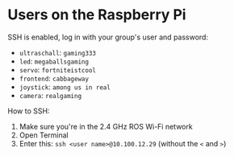 # Users on the Raspberry Pi
SSH is enabled, log in with your group's user and password:

 - `ultraschall`: `gaming333`
 - `led`: `megaballsgaming`
 - `servo`: `fortniteistcool`
 - `frontend`: `cabbageway`
 - `joystick`: `among us in real`
 - `camera`: `realgaming`

How to SSH:

1. Make sure you're in the 2.4 GHz ROS Wi-Fi network
2. Open Terminal
3. Enter this: `ssh <user name>@10.100.12.29` (without the `<` and `>`)
